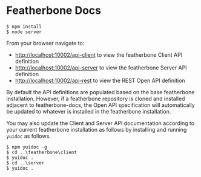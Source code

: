 Featherbone Docs
========

```text
$ npm install
$ node server
```
From your browser navigate to:
  * <http://localhost:10002/api-client> to view the featherbone Client API definition
  * <http://localhost:10002/api-server> to view the featherbone Server API definition
  * <http://localhost:10002/api-rest> to view the REST Open API definition

By default the API definitions are populated based on the base featherbone installation. However, if a featherbone repository is cloned and installed adjacent to featherbone-docs, the Open API specification will automatically be updated to whatever is installed in the featherbone installation.

You may also update the Client and Server API documentation according to your current featherbone installation as follows by installing and running `yuidoc` as follows.

```text
$ npm yuidoc -g
$ cd ..\featherbone\client
$ yuidoc .
$ cd ..\server
$ yuidoc .
```